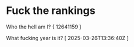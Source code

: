 # Fuck the rankings

Who the hell am I?
{ 12641159 }

What fucking year is it?
[ 2025-03-26T13:36:40Z ]
